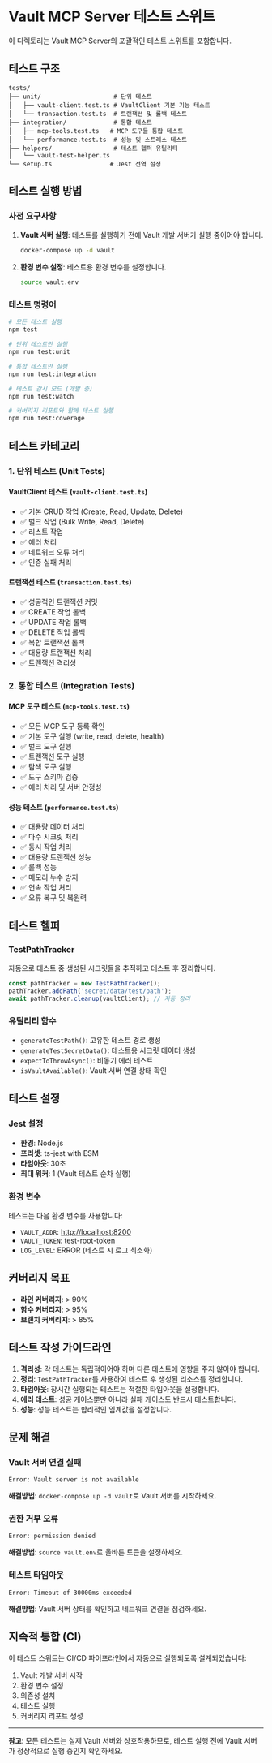 # Vault MCP Server 테스트 스위트

이 디렉토리는 Vault MCP Server의 포괄적인 테스트 스위트를 포함합니다.

## 테스트 구조

```
tests/
├── unit/                    # 단위 테스트
│   ├── vault-client.test.ts # VaultClient 기본 기능 테스트
│   └── transaction.test.ts  # 트랜잭션 및 롤백 테스트
├── integration/             # 통합 테스트
│   ├── mcp-tools.test.ts   # MCP 도구들 통합 테스트
│   └── performance.test.ts  # 성능 및 스트레스 테스트
├── helpers/                 # 테스트 헬퍼 유틸리티
│   └── vault-test-helper.ts
└── setup.ts                # Jest 전역 설정
```

## 테스트 실행 방법

### 사전 요구사항

1. **Vault 서버 실행**: 테스트를 실행하기 전에 Vault 개발 서버가 실행 중이어야 합니다.

   ```bash
   docker-compose up -d vault
   ```

2. **환경 변수 설정**: 테스트용 환경 변수를 설정합니다.

   ```bash
   source vault.env
   ```

### 테스트 명령어

```bash
# 모든 테스트 실행
npm test

# 단위 테스트만 실행
npm run test:unit

# 통합 테스트만 실행
npm run test:integration

# 테스트 감시 모드 (개발 중)
npm run test:watch

# 커버리지 리포트와 함께 테스트 실행
npm run test:coverage
```

## 테스트 카테고리

### 1. 단위 테스트 (Unit Tests)

#### VaultClient 테스트 (`vault-client.test.ts`)

- ✅ 기본 CRUD 작업 (Create, Read, Update, Delete)
- ✅ 벌크 작업 (Bulk Write, Read, Delete)
- ✅ 리스트 작업
- ✅ 에러 처리
- ✅ 네트워크 오류 처리
- ✅ 인증 실패 처리

#### 트랜잭션 테스트 (`transaction.test.ts`)

- ✅ 성공적인 트랜잭션 커밋
- ✅ CREATE 작업 롤백
- ✅ UPDATE 작업 롤백  
- ✅ DELETE 작업 롤백
- ✅ 복합 트랜잭션 롤백
- ✅ 대용량 트랜잭션 처리
- ✅ 트랜잭션 격리성

### 2. 통합 테스트 (Integration Tests)

#### MCP 도구 테스트 (`mcp-tools.test.ts`)

- ✅ 모든 MCP 도구 등록 확인
- ✅ 기본 도구 실행 (write, read, delete, health)
- ✅ 벌크 도구 실행
- ✅ 트랜잭션 도구 실행
- ✅ 탐색 도구 실행
- ✅ 도구 스키마 검증
- ✅ 에러 처리 및 서버 안정성

#### 성능 테스트 (`performance.test.ts`)

- ✅ 대용량 데이터 처리
- ✅ 다수 시크릿 처리
- ✅ 동시 작업 처리
- ✅ 대용량 트랜잭션 성능
- ✅ 롤백 성능
- ✅ 메모리 누수 방지
- ✅ 연속 작업 처리
- ✅ 오류 복구 및 복원력

## 테스트 헬퍼

### TestPathTracker

자동으로 테스트 중 생성된 시크릿들을 추적하고 테스트 후 정리합니다.

```typescript
const pathTracker = new TestPathTracker();
pathTracker.addPath('secret/data/test/path');
await pathTracker.cleanup(vaultClient); // 자동 정리
```

### 유틸리티 함수

- `generateTestPath()`: 고유한 테스트 경로 생성
- `generateTestSecretData()`: 테스트용 시크릿 데이터 생성
- `expectToThrowAsync()`: 비동기 에러 테스트
- `isVaultAvailable()`: Vault 서버 연결 상태 확인

## 테스트 설정

### Jest 설정

- **환경**: Node.js
- **프리셋**: ts-jest with ESM
- **타임아웃**: 30초
- **최대 워커**: 1 (Vault 테스트 순차 실행)

### 환경 변수

테스트는 다음 환경 변수를 사용합니다:

- `VAULT_ADDR`: <http://localhost:8200>
- `VAULT_TOKEN`: test-root-token
- `LOG_LEVEL`: ERROR (테스트 시 로그 최소화)

## 커버리지 목표

- **라인 커버리지**: > 90%
- **함수 커버리지**: > 95%
- **브랜치 커버리지**: > 85%

## 테스트 작성 가이드라인

1. **격리성**: 각 테스트는 독립적이어야 하며 다른 테스트에 영향을 주지 않아야 합니다.
2. **정리**: `TestPathTracker`를 사용하여 테스트 후 생성된 리소스를 정리합니다.
3. **타임아웃**: 장시간 실행되는 테스트는 적절한 타임아웃을 설정합니다.
4. **에러 테스트**: 성공 케이스뿐만 아니라 실패 케이스도 반드시 테스트합니다.
5. **성능**: 성능 테스트는 합리적인 임계값을 설정합니다.

## 문제 해결

### Vault 서버 연결 실패

```
Error: Vault server is not available
```

**해결방법**: `docker-compose up -d vault`로 Vault 서버를 시작하세요.

### 권한 거부 오류

```
Error: permission denied
```

**해결방법**: `source vault.env`로 올바른 토큰을 설정하세요.

### 테스트 타임아웃

```
Error: Timeout of 30000ms exceeded
```

**해결방법**: Vault 서버 상태를 확인하고 네트워크 연결을 점검하세요.

## 지속적 통합 (CI)

이 테스트 스위트는 CI/CD 파이프라인에서 자동으로 실행되도록 설계되었습니다:

1. Vault 개발 서버 시작
2. 환경 변수 설정
3. 의존성 설치
4. 테스트 실행
5. 커버리지 리포트 생성

---

**참고**: 모든 테스트는 실제 Vault 서버와 상호작용하므로, 테스트 실행 전에 Vault 서버가 정상적으로 실행 중인지 확인하세요.
